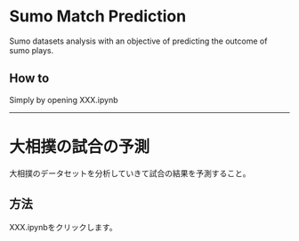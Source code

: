 # Sumo Match Prediction

Sumo datasets analysis with an objective of predicting the outcome of sumo plays.

## How to

Simply by opening XXX.ipynb

----------------------------------------------------------------------------------------

# 大相撲の試合の予測

大相撲のデータセットを分析していきて試合の結果を予測すること。

## 方法

XXX.ipynbをクリックします。
